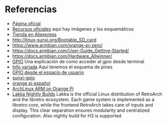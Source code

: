 # Referencias

* [Página oficial](http://www.orangepi.org/)
* [Recursos oficiales](http://www.orangepi.org/downloadresources/)
  aquí hay imágenes y los esquemáticos
* [Tienda en Aliexpress](https://www.aliexpress.com/store/1553371?spm=2114.8147860.0.0.F1q43C)
* <http://linux-sunxi.org/Bootable_SD_card>
* <https://www.armbian.com/orange-pi-zero/>
* <https://docs.armbian.com/User-Guide_Getting-Started/>
* <https://docs.armbian.com/Hardware_Allwinner/>
* [GPIO](https://linux-sunxi.org/GPIO) Una explicación de como acceder
  al gpio desde terminal
* [Info variada](https://linux-sunxi.org/Orange_Pi_Zero) Aquí tenemos
  el esquema de pines
* [GPIO desde el espacio de usuario](https://forum.armbian.com/index.php/topic/1886-gpio-access-from-user-space/)
* [sunxi-gpio](https://forum.armbian.com/index.php/topic/1471-solved-difficulty-accessing-gpio-via-the-sunxi-gpio-export-interface/)
* [orange pi español](http://orangepiweb.es/index.php)
* [ArchLinux ARM on Orange Pi](https://www.amedeobaragiola.me/blog/2016/06/04/archlinux-arm-on-orange-pi-one/)
* [Lakka Nightly Builds](http://mirror.lakka.tv/nightly/) Lakka is the
  official Linux distribution of RetroArch and the libretro ecosystem.
  Each game system is implemented as a libretro core, while the
  frontend RetroArch takes care of inputs and display. This clear
  separation ensures modularity and centralized configuration.  Also
  nightly build for H3 is supported

